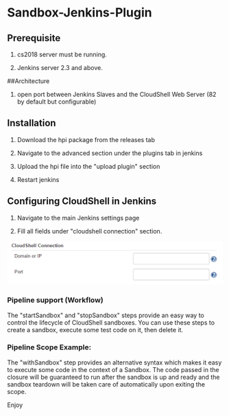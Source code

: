 # Sandbox-Jenkins-Plugin

## Prerequisite

1) cs2018 server must be running.

2) Jenkins server 2.3 and above.

##Architecture

1) open port between Jenkins Slaves and the CloudShell Web Server (82 by default but configurable)


## Installation
1) Download the hpi package from the releases tab

2) Navigate to the advanced section under the plugins tab in jenkins

3) Upload the hpi file into the "upload plugin" section

4) Restart jenkins

## Configuring CloudShell in Jenkins
1) Navigate to the main Jenkins settings page

2) Fill all fields under "cloudshell connection" section.

![Alt text](images/global_settings.png?raw=true)

### Pipeline support (Workflow)
The "startSandbox" and "stopSandbox" steps provide an easy way to control the lifecycle of CloudShell
sandboxes. You can use these steps to create a sandbox, execute some test code on it, then delete it.

### Pipeline Scope Example:
The "withSandbox" step provides an alternative syntax which makes it easy to execute some code in the context of a Sandbox.
The code passed in the closure will be guaranteed to run after the sandbox is up and ready and the sandbox teardown will be taken care
of automatically upon exiting the scope.

Enjoy
